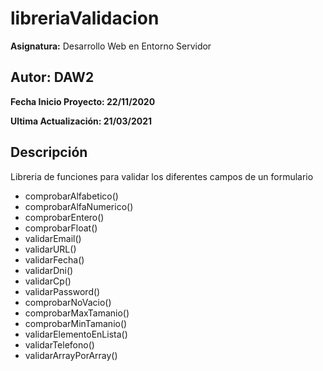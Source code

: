 # libreriaValidacion

**Asignatura:** Desarrollo Web en Entorno Servidor

## Autor: DAW2

**Fecha Inicio Proyecto: 22/11/2020**

**Ultima Actualización: 21/03/2021**

## Descripción 
Libreria de funciones para validar los diferentes campos de un formulario

* comprobarAlfabetico()
* comprobarAlfaNumerico()
* comprobarEntero()
* comprobarFloat()
* validarEmail()
* validarURL()
* validarFecha()
* validarDni()
* validarCp()
* validarPassword()
* comprobarNoVacio()
* comprobarMaxTamanio()
* comprobarMinTamanio()
* validarElementoEnLista()
* validarTelefono()
* validarArrayPorArray()